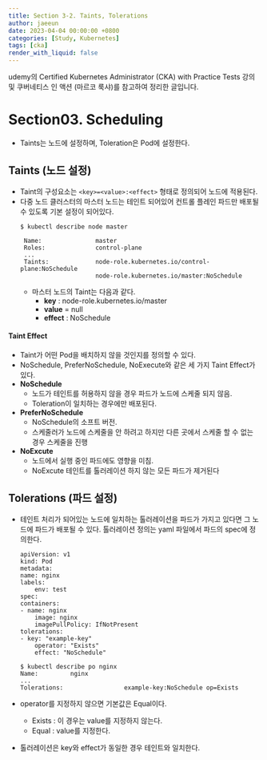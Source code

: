 ```yaml
---
title: Section 3-2. Taints, Tolerations
author: jaeeun
date: 2023-04-04 00:00:00 +0800
categories: [Study, Kubernetes]
tags: [cka]
render_with_liquid: false
---
```


udemy의 Certified Kubernetes Administrator (CKA) with Practice Tests 강의 및 쿠버네티스 인 액션 (마르코 룩샤)를 참고하여 정리한 글입니다.

# Section03. Scheduling

- Taints는 노드에 설정하며, Toleration은 Pod에 설정한다.

## Taints (노드 설정)

- Taint의 구성요소는 `<key>=<value>:<effect>` 형태로 정의되어 노드에 적용된다. 
- 다중 노드 클러스터의 마스터 노드는 테인트 되어있어 컨트롤 플레인 파드만 배포될 수 있도록 기본 설정이 되어있다. 
   ```
   $ kubectl describe node master

    Name:               master
    Roles:              control-plane
    ...
    Taints:             node-role.kubernetes.io/control-plane:NoSchedule
                        node-role.kubernetes.io/master:NoSchedule
   ```
   - 마스터 노드의 Taint는 다음과 같다.
     - **key** : node-role.kubernetes.io/master
     - **value**  = null
     - **effect** : NoSchedule

#### Taint Effect

- Taint가 어떤 Pod을 배치하지 않을 것인지를 정의할 수 있다.
- NoSchedule, PreferNoSchedule, NoExecute와 같은 세 가지 Taint Effect가 있다.
- **NoSchedule**
  - 노드가 테인트를 허용하지 않을 경우 파드가 노드에 스케줄 되지 않음. 
  - Toleration이 일치하는 경우에만 배포된다.
- **PreferNoSchedule**
  - NoSchedule의 소프트 버전.
  - 스케줄러가 노드에 스케줄을 안 하려고 하지만 다른 곳에서 스케줄 할 수 없는 경우 스케줄을 진행
- **NoExcute**
  - 노드에서 실행 중인 파드에도 영향을 미침.
  - NoExcute 테인트를 톨러레이션 하지 않는 모든 파드가 제거된다

## Tolerations (파드 설정)

- 테인트 처리가 되어있는 노드에 일치하는 톨러레이션을 파드가 가지고 있다면 그 노드에 파드가 배포될 수 있다. 톨러레이션 정의는 yaml 파일에서 파드의 spec에 정의한다.

    ```
    apiVersion: v1
    kind: Pod
    metadata:
    name: nginx
    labels:
        env: test
    spec:
    containers:
    - name: nginx
        image: nginx
        imagePullPolicy: IfNotPresent
    tolerations:
    - key: "example-key"
        operator: "Exists"
        effect: "NoSchedule"
    ```

    ```
    $ kubectl describe po nginx
    Name:         nginx
    ...
    Tolerations:                 example-key:NoSchedule op=Exists
    ```
- operator를 지정하지 않으면 기본값은 Equal이다.
  - Exists : 이 경우는 value를 지정하지 않는다.
  - Equal : value를 지정한다.
- 톨러레이션은 key와 effect가 동일한 경우 테인트와 일치한다.
